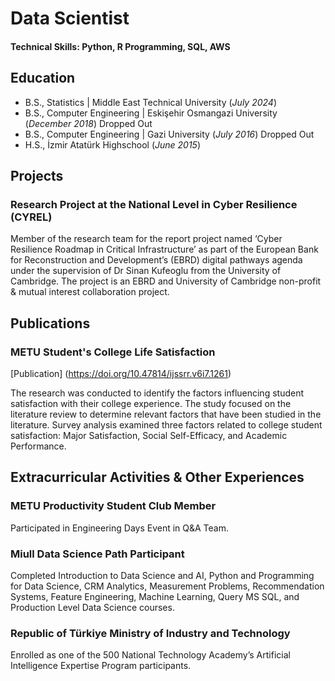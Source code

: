 # Data Scientist

#### Technical Skills: Python, R Programming, SQL, AWS

## Education

- B.S., Statistics | Middle East Technical University (_July 2024_)
- B.S., Computer Engineering | Eskişehir Osmangazi University (_December 2018_) Dropped Out
- B.S., Computer Engineering | Gazi University (_July 2016_) Dropped Out
- H.S., İzmir Atatürk Highschool (_June 2015_)

## Projects

### Research Project at the National Level in Cyber Resilience (CYREL)

Member of the research team for the report project named ‘Cyber Resilience Roadmap in Critical Infrastructure’ as part of the European Bank for Reconstruction and Development’s (EBRD) digital pathways agenda under the supervision of Dr Sinan Kufeoglu from the University of Cambridge. The project is an EBRD and University of Cambridge non-profit & mutual interest collaboration project.

## Publications

### METU Student's College Life Satisfaction

[Publication] (https://doi.org/10.47814/ijssrr.v6i7.1261)

The research was conducted to identify the factors influencing student satisfaction with their college experience. The study focused on the literature review to determine relevant factors that have been studied in the literature. Survey analysis examined three factors related to college student satisfaction: Major Satisfaction, Social Self-Efficacy, and Academic Performance.

## Extracurricular Activities & Other Experiences

### METU Productivity Student Club Member

Participated in Engineering Days Event in Q&A Team.

### Miull Data Science Path Participant

Completed Introduction to Data Science and AI, Python and Programming for Data Science, CRM Analytics, Measurement Problems, Recommendation Systems, Feature Engineering, Machine Learning, Query MS SQL, and Production Level Data Science courses.

### Republic of Türkiye Ministry of Industry and Technology

Enrolled as one of the 500 National Technology Academy’s Artificial Intelligence Expertise Program participants.





